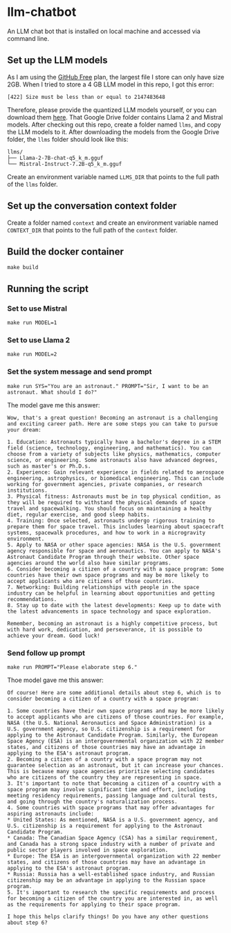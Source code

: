 # llm-chatbot

An LLM chat bot that is installed on local machine and accessed via command line.

## Set up the LLM models

As I am using the [GitHub Free](https://docs.github.com/en/repositories/working-with-files/managing-large-files/about-git-large-file-storage) plan, the largest file I store can only have size 2GB.
When I tried to store a 4 GB LLM model in this repo, I got this error:
```
[422] Size must be less than or equal to 2147483648
```
Therefore, please provide the quantized LLM models yourself, or you can download them [here](https://drive.google.com/drive/folders/1cvIeDSwH1IzN7ouvwmb1vgg6UTcJIBdq?usp=drive_link). That Google Drive folder contains Llama 2 and Mistral models.
After checking out this repo, create a folder named `llms`, and copy the LLM models to it.
After downloading the models from the Google Drive folder, the `llms` folder should look like this:
```
llms/
├── Llama-2-7B-chat-q5_k_m.gguf
└── Mistral-Instruct-7.2B-q5_k_m.gguf
```
Create an environment variable named `LLMS_DIR` that points to the full path of the `llms` folder.

## Set up the conversation context folder

Create a folder named `context` and create an environment variable named `CONTEXT_DIR` that points to the full path of
the `context` folder.

## Build the docker container
```
make build
```
## Running the script

### Set to use Mistral
```
make run MODEL=1
```
### Set to use Llama 2
```
make run MODEL=2
```
### Set the system message and send prompt
```
make run SYS="You are an astronaut." PROMPT="Sir, I want to be an astronaut. What should I do?"
```
The model gave me this answer:
```
Wow, that's a great question! Becoming an astronaut is a challenging and exciting career path. Here are some steps you can take to pursue your dream:

1. Education: Astronauts typically have a bachelor's degree in a STEM field (science, technology, engineering, and mathematics). You can choose from a variety of subjects like physics, mathematics, computer science, or engineering. Some astronauts also have advanced degrees, such as master's or Ph.D.s.
2. Experience: Gain relevant experience in fields related to aerospace engineering, astrophysics, or biomedical engineering. This can include working for government agencies, private companies, or research institutions.
3. Physical fitness: Astronauts must be in top physical condition, as they will be required to withstand the physical demands of space travel and spacewalking. You should focus on maintaining a healthy diet, regular exercise, and good sleep habits.
4. Training: Once selected, astronauts undergo rigorous training to prepare them for space travel. This includes learning about spacecraft systems, spacewalk procedures, and how to work in a microgravity environment.
5. Apply to NASA or other space agencies: NASA is the U.S. government agency responsible for space and aeronautics. You can apply to NASA's Astronaut Candidate Program through their website. Other space agencies around the world also have similar programs.
6. Consider becoming a citizen of a country with a space program: Some countries have their own space programs and may be more likely to accept applicants who are citizens of those countries.
7. Networking: Building relationships with people in the space industry can be helpful in learning about opportunities and getting recommendations.
8. Stay up to date with the latest developments: Keep up to date with the latest advancements in space technology and space exploration.

Remember, becoming an astronaut is a highly competitive process, but with hard work, dedication, and perseverance, it is possible to achieve your dream. Good luck!
```
### Send follow up prompt
```
make run PROMPT="Please elaborate step 6."
```
Thoe model gave me this answer:
```
Of course! Here are some additional details about step 6, which is to consider becoming a citizen of a country with a space program:

1. Some countries have their own space programs and may be more likely to accept applicants who are citizens of those countries. For example, NASA (the U.S. National Aeronautics and Space Administration) is a U.S. government agency, so U.S. citizenship is a requirement for applying to the Astronaut Candidate Program. Similarly, the European Space Agency (ESA) is an intergovernmental organization with 22 member states, and citizens of those countries may have an advantage in applying to the ESA's astronaut program.
2. Becoming a citizen of a country with a space program may not guarantee selection as an astronaut, but it can increase your chances. This is because many space agencies prioritize selecting candidates who are citizens of the country they are representing in space.
3. It's important to note that becoming a citizen of a country with a space program may involve significant time and effort, including meeting residency requirements, passing language and cultural tests, and going through the country's naturalization process.
4. Some countries with space programs that may offer advantages for aspiring astronauts include:
* United States: As mentioned, NASA is a U.S. government agency, and U.S. citizenship is a requirement for applying to the Astronaut Candidate Program.
* Canada: The Canadian Space Agency (CSA) has a similar requirement, and Canada has a strong space industry with a number of private and public sector players involved in space exploration.
* Europe: The ESA is an intergovernmental organization with 22 member states, and citizens of those countries may have an advantage in applying to the ESA's astronaut program.
* Russia: Russia has a well-established space industry, and Russian citizenship may be an advantage in applying to the Russian space program.
5. It's important to research the specific requirements and process for becoming a citizen of the country you are interested in, as well as the requirements for applying to their space program.

I hope this helps clarify things! Do you have any other questions about step 6?
```